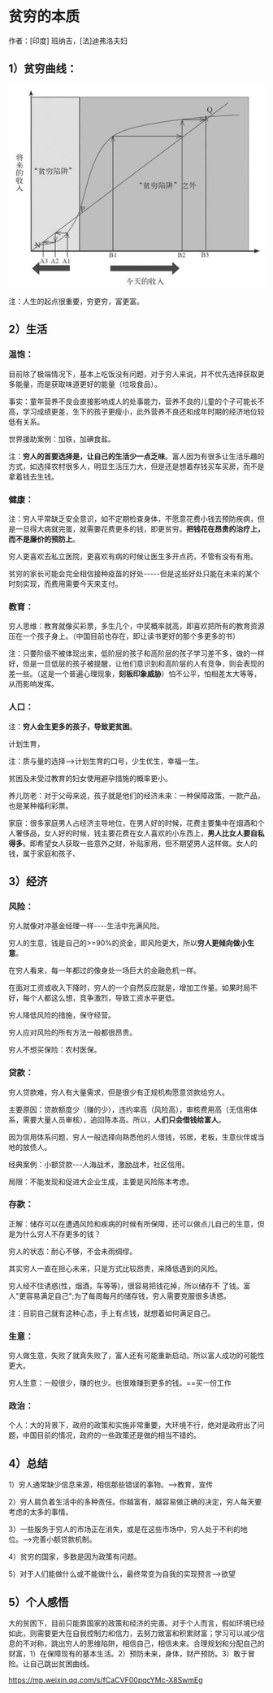 # 贫穷的本质

作者：[印度] 班纳吉，[法]迪弗洛夫妇

## 1）贫穷曲线：

![](./images/pq1.png)

注：人生的起点很重要，穷更穷，富更富。

## 2）生活

### 温饱：

目前除了极端情况下，基本上吃饭没有问题，对于穷人来说，并不优先选择获取更多能量，而是获取味道更好的能量（垃圾食品）。

事实：童年营养不良会直接影响成人的处事能力，营养不良的儿童的个子可能长不高，学习成绩更差，生下的孩子更瘦小，此外营养不良还和成年时期的经济地位较低有关系。

世界援助案例：加铁，加碘食盐。

注：**穷人的首要选择是，让自己的生活少一点乏味**。富人因为有很多让生活乐趣的方式，如选择农村很多人，明显生活压力大，但是还是想着存钱买车买房，而不是拿着钱去生钱。

### 健康：

注：穷人平常缺乏安全意识，如不定期检查身体，不愿意花费小钱去预防疾病，但是一旦得大病就完蛋，就需要花费更多的钱，即更贫穷。**把钱花在昂贵的治疗上，而不是廉价的预防上**。

穷人更喜欢去私立医院，更喜欢有病的时候让医生多开点药，不管有没有有用。

贫穷的家长可能会完全相信接种疫苗的好处-----但是这些好处只能在未来的某个时刻实现，而费用需要今天来支付。

### 教育：

穷人思维：教育就像买彩票，多生几个，中奖概率就高，即喜欢把所有的教育资源压在一个孩子身上。（中国目前也存在，即让读书更好的那个多更多的书）

注：只要阶级不被体现出来，低阶层的孩子和高阶层的孩子学习差不多，做的一样好，但是一旦低层的孩子被提醒，让他们意识到和高阶层的人有竞争，则会表现的差一些。（这是一个普遍心理现象，**刻板印象威胁**）怕不公平，怕相差太大等等，从而影响发挥。

### 人口：

注：**穷人会生更多的孩子，导致更贫困**。

计划生育，

注：质与量的选择-->计划生育的口号，少生优生，幸福一生。

贫困及未受过教育的妇女使用避孕措施的概率更小。

养儿防老：对于父母来说，孩子就是他们的经济未来：一种保障政策，一款产品，也是某种福利彩票。

家庭：很多家庭男人占经济主导地位，在男人好的时候，花费主要集中在烟酒和个人奢侈品，女人好的时候，钱主要花费在女人喜欢的小东西上，**男人比女人要自私得多**。即希望女人获取一些意外之财，补贴家用，但不期望男人这样做。女人的钱，属于家庭和孩子、

## 3）经济

### 风险：

穷人就像对冲基金经理一样----生活中充满风险。

穷人的生意，钱是自己的>=90%的资金，即风险更大，所以**穷人更倾向做小生意**。

在穷人看来，每一年都过的像身处一场巨大的金融危机一样。

在面对工资或收入下降时，穷人的一个自然反应就是，增加工作量。如果时局不好，每个人都这么想，竞争激烈，导致工资水平更低。

穷人降低风险的措施，保守经营。

穷人应对风险的所有方法一般都很昂贵。

穷人不想买保险：农村医保。

### 贷款：

穷人贷款难，穷人有大量需求，但是很少有正规机构愿意贷款给穷人。

主要原因：贷款额度少（赚的少），违约率高（风险高），审核费用高（无信用体系，需要大量人员审核），追回陈本高。所以，**人们只会借钱给富人**。

因为信用体系问题，穷人一般选择向熟悉他的人借钱，邻居，老板，生意伙伴或当地的放债人。

经典案例：小额贷款---人海战术，激励战术，社区信用。

局限：不能发现和促进大企业生成，主要是风险陈本考虑。

### 存款：

正解：储存可以在遭遇风险和疾病的时候有所保障，还可以做点儿自己的生意，但是为什么穷人不存更多的钱？

穷人的状态：耐心不够，不会未雨绸缪。

其实穷人一直在担心未来，只是方式比较昂贵，来降低遇到的风险。

穷人经不住诱惑(性，烟酒，车等等)，很容易把钱花掉，所以储存不 了钱。富人"更容易满足自己";为了每周每月的储存钱，穷人需要克服很多诱惑。

注：目前自己就有这种心态，手上有点钱，就想着如何满足自己。

### 生意：

穷人做生意，失败了就真失败了，富人还有可能重新启动。所以富人成功的可能性更大。

穷人生意：一般很少，赚的也少。也很难赚到更多的钱。==买一份工作

### 政治：

个人：大的背景下，政府的政策和实施非常重要，大环境不行，绝对是政府出了问题，中国目前的情况，政府的一些政策还是做的相当不错的。

## 4）总结

1）穷人通常缺少信息来源，相信那些错误的事物。-->教育，宣传

2）穷人肩负着生活中的多种责任。你越富有，越容易做正确的决定，穷人每天要考虑的太多的事情。

3）一些服务于穷人的市场正在消失，或是在这些市场中，穷人处于不利的地位。-->完善小额贷款机制。

4）贫穷的国家，多数是因为政策有问题。

5）对于人们能做什么或不能做什么，最终常变为自我的实现预言-->欲望

## 5）个人感悟

大的贫困下，目前只能靠国家的政策和经济的完善。对于个人而言，假如环境已经如此，则需要更大在自我控制力和信力，去努力致富和积累财富；学习可以减少信息的不对称，跳出穷人的思维陷阱，相信自己，相信未来。合理规划和分配自己的财富，1）在保障现有的基本生活。2）预防未来，身体，财产预防。3）敢于冒险。让自己跳出贫困曲线。

https://mp.weixin.qq.com/s/fCaCVF00pqcYMc-X8SwmEg







